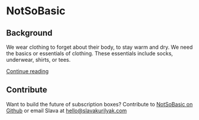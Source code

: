 # NotSoBasic

## Background

We wear clothing to forget about their body, to stay warm and dry. We need the basics or essentials of clothing. These essentials include socks, underwear, shirts, or tees.

[Continue reading](https://slava.website/notsobasic-modern-clothing-subscription-box/)

## Contribute

Want to build the future of subscription boxes? Contribute to [NotSoBasic on Github](https://github.com/slavakurilyak/NotSoBasic) or email Slava at [hello@slavakurilyak.com](mailto:hello@slavakurilyak?Subject="NotSoBasic")

